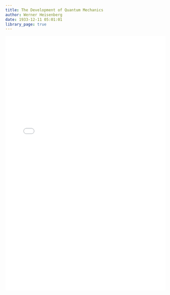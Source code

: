 ```yaml
---
title: The Development of Quantum Mechanics
author: Werner Heisenberg
date: 1933-12-11 05:01:01
library_page: true
---
```


<div>
	<iframe src="/PDFjs/web/viewer.html?file=../../pages/science-and-technology/Physics/Heisenberg/The-Development-of-Quantum-Mechanics/heisenberg-lecture.pdf" width="100%" height="800px" frameborder="0"></iframe>
</div>